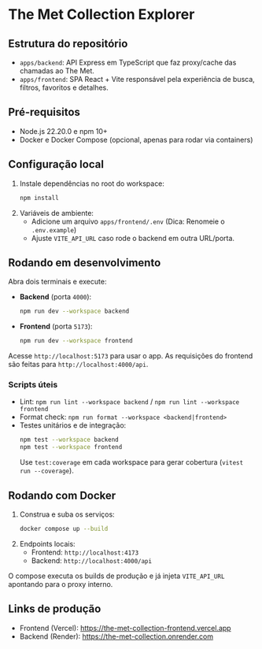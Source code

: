 # The Met Collection Explorer


## Estrutura do repositório
- `apps/backend`: API Express em TypeScript que faz proxy/cache das chamadas ao The Met.
- `apps/frontend`: SPA React + Vite responsável pela experiência de busca, filtros, favoritos e detalhes.

## Pré-requisitos
- Node.js 22.20.0 e npm 10+
- Docker e Docker Compose (opcional, apenas para rodar via containers)

## Configuração local
1. Instale dependências no root do workspace:
   ```bash
   npm install
   ```
2. Variáveis de ambiente:
   - Adicione um arquivo `apps/frontend/.env` (Dica: Renomeie o `.env.example`)
   - Ajuste `VITE_API_URL` caso rode o backend em outra URL/porta.

## Rodando em desenvolvimento
Abra dois terminais e execute:

- **Backend** (porta `4000`):
  ```bash
  npm run dev --workspace backend
  ```
- **Frontend** (porta `5173`):
  ```bash
  npm run dev --workspace frontend
  ```

Acesse `http://localhost:5173` para usar o app. As requisições do frontend são feitas para `http://localhost:4000/api`.

### Scripts úteis
- Lint: `npm run lint --workspace backend` / `npm run lint --workspace frontend`
- Format check: `npm run format --workspace <backend|frontend>`
- Testes unitários e de integração:
  ```bash
  npm test --workspace backend
  npm test --workspace frontend
  ```
  Use `test:coverage` em cada workspace para gerar cobertura (`vitest run --coverage`).

## Rodando com Docker
1. Construa e suba os serviços:
   ```bash
   docker compose up --build
   ```
2. Endpoints locais:
   - Frontend: `http://localhost:4173`
   - Backend: `http://localhost:4000/api`

O compose executa os builds de produção e já injeta `VITE_API_URL` apontando para o proxy interno.

## Links de produção
- Frontend (Vercel): https://the-met-collection-frontend.vercel.app
- Backend (Render): https://the-met-collection.onrender.com
